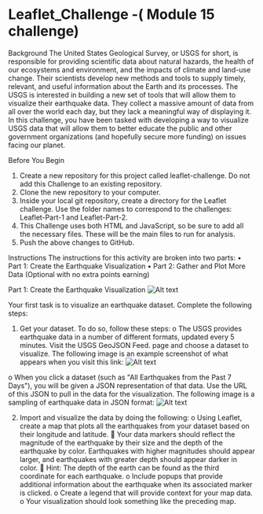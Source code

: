 # Leaflet_Challenge -( Module 15 challenge)

Background
The United States Geological Survey, or USGS for short, is responsible for providing scientific data about natural hazards, the health of our ecosystems and environment, and the impacts of climate and land-use change. Their scientists develop new methods and tools to supply timely, relevant, and useful information about the Earth and its processes.
The USGS is interested in building a new set of tools that will allow them to visualize their earthquake data. They collect a massive amount of data from all over the world each day, but they lack a meaningful way of displaying it. In this challenge, you have been tasked with developing a way to visualize USGS data that will allow them to better educate the public and other government organizations (and hopefully secure more funding) on issues facing our planet.

Before You Begin
1.	Create a new repository for this project called leaflet-challenge. Do not add this Challenge to an existing repository.
2.	Clone the new repository to your computer.
3.	Inside your local git repository, create a directory for the Leaflet challenge. Use the folder names to correspond to the challenges: Leaflet-Part-1 and Leaflet-Part-2.
4.	This Challenge uses both HTML and JavaScript, so be sure to add all the necessary files. These will be the main files to run for analysis.
5.	Push the above changes to GitHub.

Instructions
The instructions for this activity are broken into two parts:
•	Part 1: Create the Earthquake Visualization
•	Part 2: Gather and Plot More Data (Optional with no extra points earning)

Part 1: Create the Earthquake Visualization
		![Alt text](image.png)

Your first task is to visualize an earthquake dataset. Complete the following steps:
1.	Get your dataset. To do so, follow these steps:
o	The USGS provides earthquake data in a number of different formats, updated every 5 minutes. Visit the USGS GeoJSON Feed. page and choose a dataset to visualize. The following image is an example screenshot of
 	what appears when you visit this link:
	![Alt text](image-4.png)

o   When you click a dataset (such as "All Earthquakes from the Past 7 Days"), you will be given a JSON representation of that data. Use the URL of this JSON to pull in the data for the visualization. The following
 	image is a sampling of earthquake data in JSON format:
	![Alt text](image-5.png)

2.	Import and visualize the data by doing the following:
o	Using Leaflet, create a map that plots all the earthquakes from your dataset based on their longitude and latitude.
	Your data markers should reflect the magnitude of the earthquake by their size and the depth of the earthquake by color. Earthquakes with higher magnitudes should appear larger, and earthquakes with greater
 	depth should appear darker in color.
	Hint: The depth of the earth can be found as the third coordinate for each earthquake.
o	Include popups that provide additional information about the earthquake when its associated marker is clicked.
o	Create a legend that will provide context for your map data.
o	Your visualization should look something like the preceding map.

